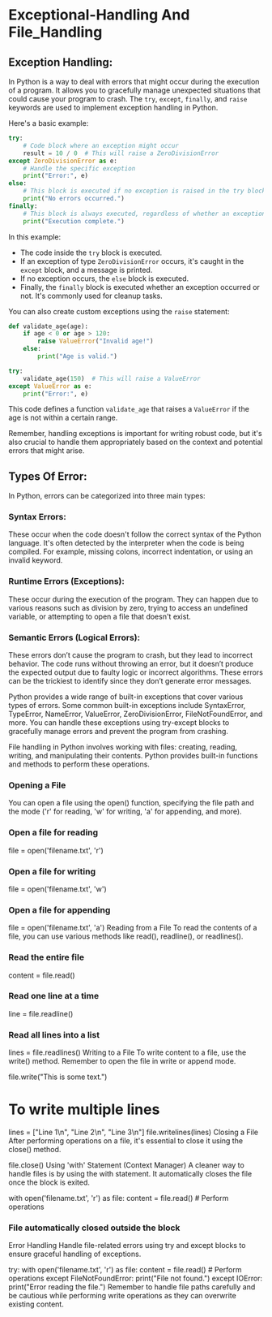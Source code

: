 # Exceptional-Handling And File_Handling

## Exception Handling: 
In Python is a way to deal with errors that might occur during the execution of a program. It allows you to gracefully manage unexpected situations that could cause your program to crash. The `try`, `except`, `finally`, and `raise` keywords are used to implement exception handling in Python.

Here's a basic example:

```python
try:
    # Code block where an exception might occur
    result = 10 / 0  # This will raise a ZeroDivisionError
except ZeroDivisionError as e:
    # Handle the specific exception
    print("Error:", e)
else:
    # This block is executed if no exception is raised in the try block
    print("No errors occurred.")
finally:
    # This block is always executed, regardless of whether an exception occurred
    print("Execution complete.")
```

In this example:
- The code inside the `try` block is executed.
- If an exception of type `ZeroDivisionError` occurs, it's caught in the `except` block, and a message is printed.
- If no exception occurs, the `else` block is executed.
- Finally, the `finally` block is executed whether an exception occurred or not. It's commonly used for cleanup tasks.

You can also create custom exceptions using the `raise` statement:

```python
def validate_age(age):
    if age < 0 or age > 120:
        raise ValueError("Invalid age!")
    else:
        print("Age is valid.")

try:
    validate_age(150)  # This will raise a ValueError
except ValueError as e:
    print("Error:", e)
```

This code defines a function `validate_age` that raises a `ValueError` if the age is not within a certain range.

Remember, handling exceptions is important for writing robust code, but it's also crucial to handle them appropriately based on the context and potential errors that might arise.

 ## Types Of Error:
In Python, errors can be categorized into three main types:

### Syntax Errors: 
These occur when the code doesn't follow the correct syntax of the Python language. It's often detected by the interpreter when the code is being compiled. For example, missing colons, incorrect indentation, or using an invalid keyword.

### Runtime Errors (Exceptions): 
These occur during the execution of the program. They can happen due to various reasons such as division by zero, trying to access an undefined variable, or attempting to open a file that doesn't exist.

### Semantic Errors (Logical Errors):
These errors don’t cause the program to crash, but they lead to incorrect behavior. The code runs without throwing an error, but it doesn’t produce the expected output due to faulty logic or incorrect algorithms. These errors can be the trickiest to identify since they don’t generate error messages.

Python provides a wide range of built-in exceptions that cover various types of errors. Some common built-in exceptions include SyntaxError, TypeError, NameError, ValueError, ZeroDivisionError, FileNotFoundError, and more. You can handle these exceptions using try-except blocks to gracefully manage errors and prevent the program from crashing.

File handling in Python involves working with files: creating, reading, writing, and manipulating their contents. Python provides built-in functions and methods to perform these operations.

### Opening a File
You can open a file using the open() function, specifying the file path and the mode ('r' for reading, 'w' for writing, 'a' for appending, and more).


### Open a file for reading
file = open('filename.txt', 'r')

### Open a file for writing
file = open('filename.txt', 'w')

### Open a file for appending
file = open('filename.txt', 'a')
Reading from a File
To read the contents of a file, you can use various methods like read(), readline(), or readlines().


### Read the entire file
content = file.read()

### Read one line at a time
line = file.readline()

### Read all lines into a list
lines = file.readlines()
Writing to a File
To write content to a file, use the write() method. Remember to open the file in write or append mode.


file.write("This is some text.")

# To write multiple lines
lines = ["Line 1\n", "Line 2\n", "Line 3\n"]
file.writelines(lines)
Closing a File
After performing operations on a file, it's essential to close it using the close() method.


file.close()
Using 'with' Statement (Context Manager)
A cleaner way to handle files is by using the with statement. It automatically closes the file once the block is exited.


with open('filename.txt', 'r') as file:
    content = file.read()
    # Perform operations

### File automatically closed outside the block
Error Handling
Handle file-related errors using try and except blocks to ensure graceful handling of exceptions.


try:
    with open('filename.txt', 'r') as file:
        content = file.read()
        # Perform operations
except FileNotFoundError:
    print("File not found.")
except IOError:
    print("Error reading the file.")
Remember to handle file paths carefully and be cautious while performing write operations as they can overwrite existing content.